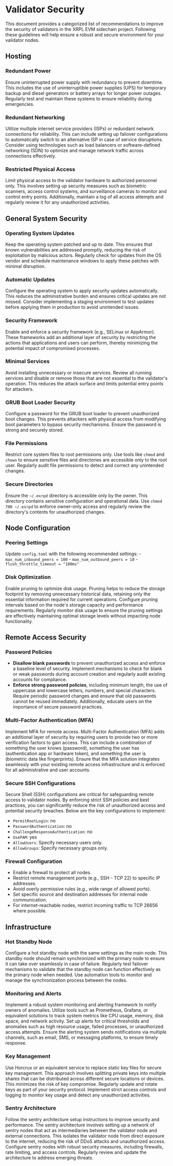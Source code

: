 # Validator Security

This document provides a categorized list of recommendations to improve the security of validators in the XRPL EVM sidechain project. Following these guidelines will help ensure a robust and secure environment for your validator nodes.

## Hosting

### Redundant Power

Ensure uninterrupted power supply with redundancy to prevent downtime. This includes the use of uninterruptible power supplies (UPS) for temporary backup and diesel generators or battery arrays for longer power outages. Regularly test and maintain these systems to ensure reliability during emergencies.

### Redundant Networking

Utilize multiple internet service providers (ISPs) or redundant network connections for reliability. This can include setting up failover configurations to automatically switch to an alternative ISP in case of service disruptions. Consider using technologies such as load balancers or software-defined networking (SDN) to optimize and manage network traffic across connections effectively.

### Restricted Physical Access

Limit physical access to the validator hardware to authorized personnel only. This involves setting up security measures such as biometric scanners, access control systems, and surveillance cameras to monitor and control entry points. Additionally, maintain a log of all access attempts and regularly review it for any unauthorized activities.

## General System Security

### Operating System Updates

Keep the operating system patched and up to date. This ensures that known vulnerabilities are addressed promptly, reducing the risk of exploitation by malicious actors. Regularly check for updates from the OS vendor and schedule maintenance windows to apply these patches with minimal disruption.

### Automatic Updates

Configure the operating system to apply security updates automatically. This reduces the administrative burden and ensures critical updates are not missed. Consider implementing a staging environment to test updates before applying them in production to avoid unintended issues.

### Security Framework

Enable and enforce a security framework (e.g., SELinux or AppArmor). These frameworks add an additional layer of security by restricting the actions that applications and users can perform, thereby minimizing the potential impact of compromised processes.

### Minimal Services

Avoid installing unnecessary or insecure services. Review all running services and disable or remove those that are not essential to the validator's operation. This reduces the attack surface and limits potential entry points for attackers.

### GRUB Boot Loader Security

Configure a password for the GRUB boot loader to prevent unauthorized boot changes. This prevents attackers with physical access from modifying boot parameters to bypass security mechanisms. Ensure the password is strong and securely stored.

### File Permissions

Restrict core system files to root permissions only. Use tools like `chmod` and `chown` to ensure sensitive files and directories are accessible only to the root user. Regularly audit file permissions to detect and correct any unintended changes.

### Secure Directories

Ensure the `~/.exrpd` directory is accessible only by the owner. This directory contains sensitive configuration and operational data. Use `chmod 700 ~/.exrpd` to enforce owner-only access and regularly review the directory's contents for unauthorized changes.

## Node Configuration

### Peering Settings

Update `config.toml` with the following recommended settings: - `max_num_inbound_peers = 100` - `max_num_outbound_peers = 10` - `flush_throttle_timeout = "100ms"`

### Disk Optimization

Enable pruning to optimize disk usage. Pruning helps to reduce the storage footprint by removing unnecessary historical data, retaining only the essential information required for current operations. Configure pruning intervals based on the node's storage capacity and performance requirements. Regularly monitor disk usage to ensure the pruning settings are effectively maintaining optimal storage levels without impacting node functionality.

## Remote Access Security

### Password Policies

- **Disallow blank passwords** to prevent unauthorized access and enforce a baseline level of security. Implement mechanisms to check for blank or weak passwords during account creation and regularly audit existing accounts for compliance.
- **Enforce strong password policies**, including minimum length, the use of uppercase and lowercase letters, numbers, and special characters. Require periodic password changes and ensure that old passwords cannot be reused immediately. Additionally, educate users on the importance of secure password practices.

### Multi-Factor Authentication (MFA)

Implement MFA for remote access. Multi-Factor Authentication (MFA) adds an additional layer of security by requiring users to provide two or more verification factors to gain access. This can include a combination of something the user knows (password), something the user has (authentication app or hardware token), and something the user is (biometric data like fingerprints). Ensure that the MFA solution integrates seamlessly with your existing remote access infrastructure and is enforced for all administrative and user accounts.

### Secure SSH Configurations

Secure Shell (SSH) configurations are critical for safeguarding remote access to validator nodes. By enforcing strict SSH policies and best practices, you can significantly reduce the risk of unauthorized access and potential security breaches. Below are the key configurations to implement:

- `PermitRootLogin`: no
- `PasswordAuthentication`: no
- `ChallengeResponseAuthentication`: no
- `UsePAM`: yes
- `AllowUsers`: Specify necessary users only.
- `AllowGroups`: Specify necessary groups only.

### Firewall Configuration

- Enable a firewall to protect all nodes.
- Restrict remote management ports (e.g., SSH - TCP 22) to specific IP addresses.
- Avoid overly permissive rules (e.g., wide range of allowed ports).
- Set specific source and destination addresses for internal node communication.
- For internet-reachable nodes, restrict incoming traffic to TCP 26656 where possible.

## Infrastructure

### Hot Standby Node

Configure a hot standby node with the same settings as the main node. This standby node should remain synchronized with the primary node to ensure it can take over seamlessly in case of failure. Regularly test failover mechanisms to validate that the standby node can function effectively as the primary node when needed. Use automation tools to monitor and manage the synchronization process between the nodes.

### Monitoring and Alerts

Implement a robust system monitoring and alerting framework to notify owners of anomalies. Utilize tools such as Prometheus, Grafana, or equivalent solutions to track system metrics like CPU usage, memory, disk space, and network activity. Set up alerts for critical thresholds and anomalies such as high resource usage, failed processes, or unauthorized access attempts. Ensure the alerting system sends notifications via multiple channels, such as email, SMS, or messaging platforms, to ensure timely response.

### Key Management

Use Horcrux or an equivalent service to replace static key files for secure key management. This approach involves splitting private keys into multiple shares that can be distributed across different secure locations or devices. This minimizes the risk of key compromise. Regularly update and rotate keys as part of your security protocol. Implement strict access controls and logging to monitor key usage and detect any unauthorized activities.

### Sentry Architecture

Follow the sentry architecture setup instructions to improve security and performance. The sentry architecture involves setting up a network of sentry nodes that act as intermediaries between the validator node and external connections. This isolates the validator node from direct exposure to the internet, reducing the risk of DDoS attacks and unauthorized access. Configure sentry nodes with robust security measures, including firewalls, rate limiting, and access controls. Regularly review and update the architecture to address emerging threats.
